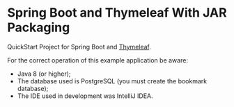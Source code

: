 # Spring Boot and Thymeleaf With JAR Packaging

QuickStart Project for Spring Boot and [Thymeleaf](https://www.thymeleaf.org).

For the correct operation of this example application be aware:

* Java 8  (or higher);
* The database used is PostgreSQL (you must create the bookmark database);
* The IDE used in development was IntelliJ IDEA.